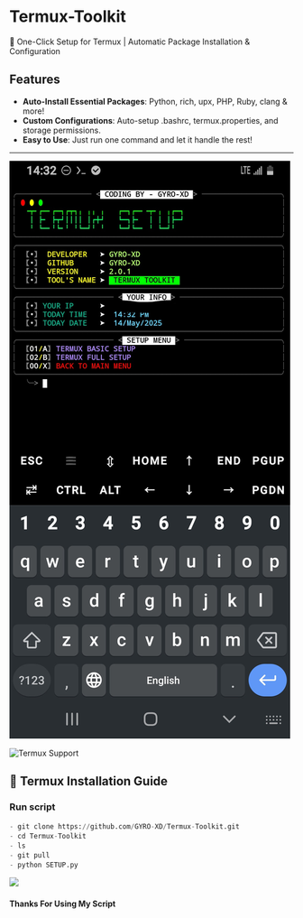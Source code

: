 # Termux-Toolkit
🔧 One-Click Setup for Termux | Automatic Package Installation &amp; Configuration


## Features

- **Auto-Install Essential Packages**: Python, rich, upx, PHP, Ruby, clang & more!
- **Custom Configurations**: Auto-setup .bashrc, termux.properties, and storage permissions.
- **Easy to Use**: Just run one command and let it handle the rest!
---

![screenshot](https://raw.githubusercontent.com/GYRO-XD/Termux-Toolkit/refs/heads/main/20250614_205607.jpg)


![Termux Support](https://img.shields.io/badge/Termux-Fully_Supported-9cf)

## 📱 Termux Installation Guide

### Run script
```python
- git clone https://github.com/GYRO-XD/Termux-Toolkit.git
- cd Termux-Toolkit
- ls
- git pull
- python SETUP.py
```

[![](https://img.shields.io/badge/Whatsapp-CHAT-red?logo=Whatsapp&logoColor=Brightgreen&labelColor=white)](https://wa.me/+2348164404128)

#### Thanks For Using My Script

